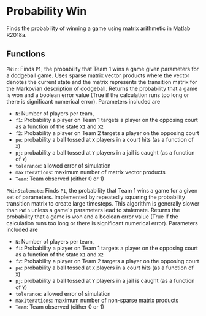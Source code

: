 Probability Win
=====
Finds the probability of winning a game using matrix arithmetic in Matlab R2018a.

Functions
-----
`PWin`: Finds `P1`, the probability that Team 1 wins a game given parameters for a dodgeball game. Uses sparse matrix vector products where the vector denotes the current state and the matrix represents the transition matrix for the Markovian description of dodgeball. Returns the probability that a game is won and a boolean error value (True if the calculation runs too long or there is significant numerical error). Parameters included are
* `N`: Number of players per team,
* `f1`: Probability a player on Team 1 targets a player on the opposing court as a function of the state `X1` and `X2`
* `f2`: Probability a player on Team 2 targets a player on the opposing court
* `pe`: probability a ball tossed at `X` players in a court hits (as a function of `X`)
* `pj`: probability a ball tossed at `Y` players in a jail is caught (as a function of `Y`)
* `tolerance`: allowed error of simulation
* `maxIterations`: maximum number of matrix vector products
* `Team`: Team observed (either 0 or 1)

`PWinStalemate`: Finds `P1`, the probability that Team 1 wins a game for a given set of parameters. Implemented by repeatedly squaring the probability transition matrix to create large timesteps. This algorithm is generally slower than `PWin` unless a game's parameters lead to stalemate. Returns the probability that a game is won and a boolean error value (True if the calculation runs too long or there is significant numerical error). Parameters included are
* `N`: Number of players per team,
* `f1`: Probability a player on Team 1 targets a player on the opposing court as a function of the state `X1` and `X2`
* `f2`: Probability a player on Team 2 targets a player on the opposing court
* `pe`: probability a ball tossed at `X` players in a court hits (as a function of `X`)
* `pj`: probability a ball tossed at `Y` players in a jail is caught (as a function of `Y`)
* `tolerance`: allowed error of simulation
* `maxIterations`: maximum number of non-sparse matrix products
* `Team`: Team observed (either 0 or 1)
